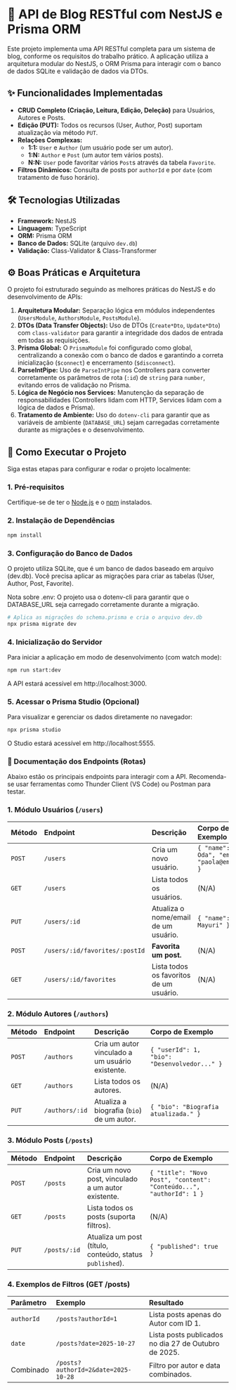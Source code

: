 # 🚀 API de Blog RESTful com NestJS e Prisma ORM

Este projeto implementa uma API RESTful completa para um sistema de blog, conforme os requisitos do trabalho prático. A aplicação utiliza a arquitetura modular do NestJS, o ORM Prisma para interagir com o banco de dados SQLite e validação de dados via DTOs.

## ✨ Funcionalidades Implementadas

* **CRUD Completo (Criação, Leitura, Edição, Deleção)** para Usuários, Autores e Posts.
* **Edição (PUT):** Todos os recursos (User, Author, Post) suportam atualização via método `PUT`.
* **Relações Complexas:**
    * **1:1:** `User` e `Author` (um usuário pode ser um autor).
    * **1:N:** `Author` e `Post` (um autor tem vários posts).
    * **N:N:** `User` pode favoritar vários `Post`s através da tabela `Favorite`.
* **Filtros Dinâmicos:** Consulta de posts por `authorId` e por `date` (com tratamento de fuso horário).

## 🛠️ Tecnologias Utilizadas

* **Framework:** NestJS
* **Linguagem:** TypeScript
* **ORM:** Prisma ORM
* **Banco de Dados:** SQLite (arquivo `dev.db`)
* **Validação:** Class-Validator & Class-Transformer

## ⚙️ Boas Práticas e Arquitetura

O projeto foi estruturado seguindo as melhores práticas do NestJS e do desenvolvimento de APIs:

1.  **Arquitetura Modular:** Separação lógica em módulos independentes (`UsersModule`, `AuthorsModule`, `PostsModule`).
2.  **DTOs (Data Transfer Objects):** Uso de DTOs (`Create*Dto`, `Update*Dto`) com `class-validator` para garantir a integridade dos dados de entrada em todas as requisições.
3.  **Prisma Global:** O `PrismaModule` foi configurado como global, centralizando a conexão com o banco de dados e garantindo a correta inicialização (`$connect`) e encerramento (`$disconnect`).
4.  **ParseIntPipe:** Uso de `ParseIntPipe` nos Controllers para converter corretamente os parâmetros de rota (`:id`) de `string` para `number`, evitando erros de validação no Prisma.
5.  **Lógica de Negócio nos Services:** Manutenção da separação de responsabilidades (Controllers lidam com HTTP, Services lidam com a lógica de dados e Prisma).
6.  **Tratamento de Ambiente:** Uso do `dotenv-cli` para garantir que as variáveis de ambiente (`DATABASE_URL`) sejam carregadas corretamente durante as migrações e o desenvolvimento.

## 🚀 Como Executar o Projeto

Siga estas etapas para configurar e rodar o projeto localmente:

### 1. Pré-requisitos

Certifique-se de ter o [Node.js](https://nodejs.org/) e o [npm](https://www.npmjs.com/) instalados.

### 2. Instalação de Dependências

```bash
npm install
```

### 3. Configuração do Banco de Dados

O projeto utiliza SQLite, que é um banco de dados baseado em arquivo (dev.db). Você precisa aplicar as migrações para criar as tabelas (User, Author, Post, Favorite).

Nota sobre .env: O projeto usa o dotenv-cli para garantir que o DATABASE_URL seja carregado corretamente durante a migração.

```bash
# Aplica as migrações do schema.prisma e cria o arquivo dev.db
npx prisma migrate dev
```

### 4. Inicialização do Servidor

Para iniciar a aplicação em modo de desenvolvimento (com watch mode):

```bash
npm run start:dev
```

A API estará acessível em http://localhost:3000.

### 5. Acessar o Prisma Studio (Opcional)

Para visualizar e gerenciar os dados diretamente no navegador:
```bash
npx prisma studio
```
O Studio estará acessível em http://localhost:5555.

### 📌 Documentação dos Endpoints (Rotas)

Abaixo estão os principais endpoints para interagir com a API. Recomenda-se usar ferramentas como Thunder Client (VS Code) ou Postman para testar.

### 1. Módulo Usuários (`/users`)

| Método | Endpoint | Descrição | Corpo de Exemplo |
| :--- | :--- | :--- | :--- |
| `POST` | `/users` | Cria um novo usuário. | `{ "name": "Paola Oda", "email": "paola@email.com" }` |
| `GET` | `/users` | Lista todos os usuários. | (N/A) |
| `PUT` | `/users/:id` | Atualiza o nome/email de um usuário. | `{ "name": "Paola Mayuri" }` |
| `POST` | `/users/:id/favorites/:postId` | **Favorita um post.** | (N/A) |
| `GET` | `/users/:id/favorites` | Lista todos os favoritos de um usuário. | (N/A) |

### 2. Módulo Autores (`/authors`)

| Método | Endpoint | Descrição | Corpo de Exemplo |
| :--- | :--- | :--- | :--- |
| `POST` | `/authors` | Cria um autor vinculado a um usuário existente. | `{ "userId": 1, "bio": "Desenvolvedor..." }` |
| `GET` | `/authors` | Lista todos os autores. | (N/A) |
| `PUT` | `/authors/:id` | Atualiza a biografia (`bio`) de um autor. | `{ "bio": "Biografia atualizada." }` |

### 3. Módulo Posts (`/posts`)

| Método | Endpoint | Descrição | Corpo de Exemplo |
| :--- | :--- | :--- | :--- |
| `POST` | `/posts` | Cria um novo post, vinculado a um autor existente. | `{ "title": "Novo Post", "content": "Conteúdo...", "authorId": 1 }` |
| `GET` | `/posts` | Lista todos os posts (suporta filtros). | (N/A) |
| `PUT` | `/posts/:id` | Atualiza um post (título, conteúdo, status `published`). | `{ "published": true }` |

### 4. Exemplos de Filtros (GET /posts)

| Parâmetro | Exemplo | Resultado |
| :--- | :--- | :--- |
| `authorId` | `/posts?authorId=1` | Lista posts apenas do Autor com ID 1. |
| `date` | `/posts?date=2025-10-27` | Lista posts publicados no dia 27 de Outubro de 2025. |
| Combinado | `/posts?authorId=2&date=2025-10-28` | Filtro por autor e data combinados. |







